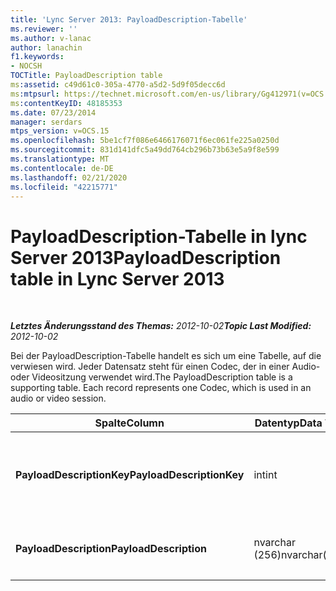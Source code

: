 ```yaml
---
title: 'Lync Server 2013: PayloadDescription-Tabelle'
ms.reviewer: ''
ms.author: v-lanac
author: lanachin
f1.keywords:
- NOCSH
TOCTitle: PayloadDescription table
ms:assetid: c49d61c0-305a-4770-a5d2-5d9f05decc6d
ms:mtpsurl: https://technet.microsoft.com/en-us/library/Gg412971(v=OCS.15)
ms:contentKeyID: 48185353
ms.date: 07/23/2014
manager: serdars
mtps_version: v=OCS.15
ms.openlocfilehash: 5be1cf7f086e6466176071f6ec061fe225a0250d
ms.sourcegitcommit: 831d141dfc5a49dd764cb296b73b63e5a9f8e599
ms.translationtype: MT
ms.contentlocale: de-DE
ms.lasthandoff: 02/21/2020
ms.locfileid: "42215771"
---
```

<div data-xmlns="http://www.w3.org/1999/xhtml">

<div class="topic" data-xmlns="http://www.w3.org/1999/xhtml" data-msxsl="urn:schemas-microsoft-com:xslt" data-cs="https://msdn.microsoft.com/">

<div data-asp="https://msdn2.microsoft.com/asp">

# <a name="payloaddescription-table-in-lync-server-2013"></a><span data-ttu-id="dcccc-102">PayloadDescription-Tabelle in lync Server 2013</span><span class="sxs-lookup"><span data-stu-id="dcccc-102">PayloadDescription table in Lync Server 2013</span></span>

</div>

<div id="mainSection">

<div id="mainBody">

<span> </span>

<span data-ttu-id="dcccc-103">_**Letztes Änderungsstand des Themas:** 2012-10-02_</span><span class="sxs-lookup"><span data-stu-id="dcccc-103">_**Topic Last Modified:** 2012-10-02_</span></span>

<span data-ttu-id="dcccc-p101">Bei der PayloadDescription-Tabelle handelt es sich um eine Tabelle, auf die verwiesen wird. Jeder Datensatz steht für einen Codec, der in einer Audio- oder Videositzung verwendet wird.</span><span class="sxs-lookup"><span data-stu-id="dcccc-p101">The PayloadDescription table is a supporting table. Each record represents one Codec, which is used in an audio or video session.</span></span>


<table>
<colgroup>
<col style="width: 25%" />
<col style="width: 25%" />
<col style="width: 25%" />
<col style="width: 25%" />
</colgroup>
<thead>
<tr class="header">
<th><span data-ttu-id="dcccc-106"><strong>Spalte</strong></span><span class="sxs-lookup"><span data-stu-id="dcccc-106"><strong>Column</strong></span></span></th>
<th><span data-ttu-id="dcccc-107"><strong>Datentyp</strong></span><span class="sxs-lookup"><span data-stu-id="dcccc-107"><strong>Data Type</strong></span></span></th>
<th><span data-ttu-id="dcccc-108"><strong>Schlüssel/Index</strong></span><span class="sxs-lookup"><span data-stu-id="dcccc-108"><strong>Key/Index</strong></span></span></th>
<th><span data-ttu-id="dcccc-109"><strong>Details</strong></span><span class="sxs-lookup"><span data-stu-id="dcccc-109"><strong>Details</strong></span></span></th>
</tr>
</thead>
<tbody>
<tr class="odd">
<td><p><span data-ttu-id="dcccc-110"><strong>PayloadDescriptionKey</strong></span><span class="sxs-lookup"><span data-stu-id="dcccc-110"><strong>PayloadDescriptionKey</strong></span></span></p></td>
<td><p><span data-ttu-id="dcccc-111">int</span><span class="sxs-lookup"><span data-stu-id="dcccc-111">int</span></span></p></td>
<td><p><span data-ttu-id="dcccc-112">Primary</span><span class="sxs-lookup"><span data-stu-id="dcccc-112">Primary</span></span></p></td>
<td><p><span data-ttu-id="dcccc-113">Eindeutige Zahl, die den Codec identifiziert.</span><span class="sxs-lookup"><span data-stu-id="dcccc-113">Unique number identifying the Codec.</span></span></p></td>
</tr>
<tr class="even">
<td><p><span data-ttu-id="dcccc-114"><strong>PayloadDescription</strong></span><span class="sxs-lookup"><span data-stu-id="dcccc-114"><strong>PayloadDescription</strong></span></span></p></td>
<td><p><span data-ttu-id="dcccc-115">nvarchar (256)</span><span class="sxs-lookup"><span data-stu-id="dcccc-115">nvarchar(256)</span></span></p></td>
<td><p><span data-ttu-id="dcccc-116">Eigen</span><span class="sxs-lookup"><span data-stu-id="dcccc-116">Unique</span></span></p></td>
<td><p><span data-ttu-id="dcccc-117">Name des Codecs.</span><span class="sxs-lookup"><span data-stu-id="dcccc-117">Codec name.</span></span></p></td>
</tr>
</tbody>
</table>


</div>

<span> </span>

</div>

</div>

</div>

